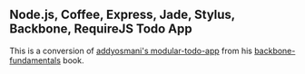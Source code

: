 Node.js, Coffee, Express, Jade, Stylus, Backbone, RequireJS Todo App
---

This is a conversion of 
[addyosmani's modular-todo-app](https://github.com/addyosmani/backbone-fundamentals/tree/master/practicals/modular-todo-app) from his
[backbone-fundamentals](https://github.com/addyosmani/backbone-fundamentals) book.


